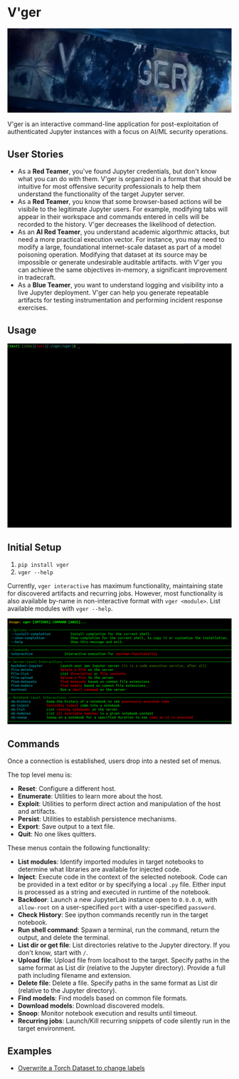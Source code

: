 # V'ger

![](static/vger.jpg)

V'ger is an interactive command-line application for post-exploitation of authenticated Jupyter instances with a focus on AI/ML security operations.

## User Stories

- As a **Red Teamer**, you've found Jupyter credentials, but don't know what you can do with them. V'ger is organized in a format that should be intuitive for most offensive security professionals to help them understand the functionality of the target Jupyter server.
- As a **Red Teamer**, you know that some browser-based actions will be visibile to the legitimate Jupyter users. For example, modifying tabs will appear in their workspace and commands entered in cells will be recorded to the history. V'ger decreases the likelihood of detection.
- As an **AI Red Teamer**, you understand academic algorthmic attacks, but need a more practical execution vector. For instance, you may need to modify a large, foundational internet-scale dataset as part of a model poisoning operation. Modifying that dataset at its source may be impossible or generate undesirable auditable artifacts. with V'ger you can achieve the same objectives in-memory, a significant improvement in tradecraft.
- As a **Blue Teamer**, you want to understand logging and visibility into a live Jupyter deployment. V'ger can help you generate repeatable artifacts for testing instrumentation and performing incident response exercises.

## Usage

![](static/usage.gif)

## Initial Setup

1. `pip install vger`
2. `vger --help`

Currently, `vger interactive` has maximum functionality, maintaining state for discovered artifacts and recurring jobs. However, most functionality is also available by-name in non-interactive format with `vger <module>`. List available modules with `vger --help`.

![](static/cli-help.png)

## Commands

Once a connection is established, users drop into a nested set of menus.

The top level menu is:
- **Reset**: Configure a different host.
- **Enumerate**: Utilities to learn more about the host.
- **Exploit**: Utilities to perform direct action and manipulation of the host and artifacts.
- **Persist**: Utilities to establish persistence mechanisms.
- **Export**: Save output to a text file.
- **Quit**: No one likes quitters.

These menus contain the following functionality:
- **List modules**: Identify imported modules in target notebooks to determine what libraries are available for injected code.
- **Inject**: Execute code in the context of the selected notebook. Code can be provided in a text editor or by specifying a local `.py` file. Either input is processed as a string and executed in runtime of the notebook.
- **Backdoor**: Launch a new JupyterLab instance open to `0.0.0.0`, with `allow-root` on a user-specified `port` with a user-specified `password`.
- **Check History**: See ipython commands recently run in the target notebook.
- **Run shell command**: Spawn a terminal, run the command, return the output, and delete the terminal.
- **List dir or get file**: List directories relative to the Jupyter directory. If you don't know, start with `/`.
- **Upload file**: Upload file from localhost to the target. Specify paths in the same format as List dir (relative to the Jupyter directory). Provide a full path including filename and extension.
- **Delete file**: Delete a file. Specify paths in the same format as List dir (relative to the Jupyter directory).
- **Find models**: Find models based on common file formats.
- **Download models**: Download discovered models.
- **Snoop**: Monitor notebook execution and results until timeout.
- **Recurring jobs**: Launch/Kill recurring snippets of code silently run in the target environment.

## Examples
- [Overwrite a Torch Dataset to change labels](https://t.co/PAJRzTUO2x)
